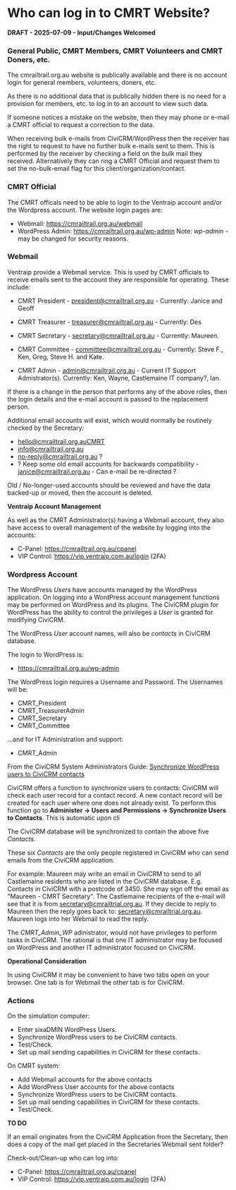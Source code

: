# Who can log in to CMRT Website?

**DRAFT - 2025-07-09 - Input/Changes Welcomed**

### General Public, CMRT Members, CMRT Volunteers and CMRT Doners, etc.

The cmrailtrail.org.au website is publically available and there is no account login for general members, volunteers, doners, etc. 

As there is no additional data that is publically hidden there is no need for a provision for members, etc. to log in to an account to view such data. 

If someone notices a mistake on the website, then they may phone or e-mail a CMRT official to request a correction to the data.

When receiving bulk e-mails from CiviCRM/WordPress then the receiver has the right to request to have no further bulk e-mails sent to them. This is performed by the receiver by checking a field on the bulk mail they received. Alternatively they can ring a CMRT Official and request them to set the no-bulk-email flag for this client/organization/contact.

### CMRT Official

The CMRT officals need to be able to login to the Ventraip account and/or the Wordpress account. The website login pages are:

* Webmail: https://cmrailtrail.org.au/webmail
* WordPress Admin: https://cmrailtrail.org.au/wp-admin  Note: *wp-admin* - may be changed for security reasons.


### Webmail

Ventraip provide a Webmail service. This is used by CMRT officials to receive emails sent to the account they are responsible for operating. These include:

* CMRT President - president@cmrailtrail.org.au - Currently: Janice and Geoff
* CMRT Treasurer - treasurer@cmrailtrail.org.au - Currently: Des
* CMRT Secretary - secretary@cmrailtrail.org.au - Currently: Maureen.
* CMRT Committee - committee@cmrailtrail.org.au - Currently: Steve F., Ken, Greg, Steve H. and Kate.

* CMRT Admin - admin@cmrailtrail.org.au - Current IT Support Admistrator(s). Currently: Ken, Wayne, Castlemaine IT company?, Ian.
  
If there is a change in the person that performs any of the above roles, then the login details and the e-mail account is passed to the replacement person.

Additional email accounts will exist, which would normally be routinely checked by the Secretary:

* hello@cmrailtrail.org.auCMRT
* info@cmrailtrail.org.au
* no-reply@cmrailtrail.org.au ?
* ? Keep some old email accounts for backwards compatibility - janice@cmrailtrail.org.au - Can e-mail be re-directed ? 

Old / No-longer-used accounts should be reviewed and have the data backed-up or moved, then the account is deleted.

**Ventraip Account Management**

As well as the CMRT Administrator(s) having a Webmail account, they also have access to overall management of the website by logging into the accounts:

* C-Panel: https://cmrailtrail.org.au/cpanel
* VIP Control: https://vip.ventraip.com.au/login (2FA)
  
### Wordpress Account

The WordPress *Users* have accounts managed by the WordPress application. On logging into a WordPress account management functions may be performed on WordPress and its plugins. The CiviCRM plugin for WordPress has the ability to control the privileges a *User* is granted for modifying CiviCRM. 

The WordPress *User* account names, will also be *contacts* in CiviCRM database.

The login to WordPress is:

* https://cmrailtrail.org.au/wp-admin

The WordPress login requires a Username and Password. The Usernames will be:

* CMRT_President
* CMRT_TreasurerAdmin
* CMRT_Secretary
* CMRT_Committee

...and for IT Administration and support:

* CMRT_Admin

From the CiviCRM System Administrators Guide:
[Synchronize WordPress users to CiviCRM contacts](https://docs.civicrm.org/sysadmin/en/latest/integration/wordpress/#synchronize-wordpress-users-to-civicrm-contacts)

CiviCRM offers a function to synchronize users to contacts: CiviCRM will check each user record for a contact record. A new contact record will be created for each user where one does not already exist. To perform this function go to **Administer -> Users and Permissions -> Synchronize Users to Contacts**. This is automatic upon cli

The CiviCRM database will be synchronized to contain the above five *Contacts*.

These six *Contacts* are the only people registered in CiviCRM who can send emails from the CiviCRM application. 

For example: Maureen may write an email in CiviCRM to send to all Castlemaine residents who are listed in the CiviCRM database. E.g. Contacts in CiviCRM with a postcode of 3450. She may sign off the email as "Maureen - CMRT Secretary".  The Castlemaine recipients of the e-mail will see that it is from secretary@cmrailtrial.org.au. If they decide to reply to Maureen then the reply goes back to: secretary@cmrailtrial.org.au. Maureen logs into her Webmail to read the reply.

The *CMRT_Admin_WP* adinistrator, would not have privileges to perform tasks in CiviCRM. The rational is that one IT administrator may be focused on WordPress and another IT administrator focused on CiviCRM.

**Operational Consideration**

In using CiviCRM it may be convenient to have two tabs open on your browser. One tab is for Webmail the other tab is for CiviCRM. 

### Actions 

On the simulation computer:

* Enter sixaDMIN WordPress Users.
* Synchronize WordPress users to be CiviCRM contacts.
* Test/Check.
* Set up mail sending capabilities in CiviCRM for these contacts.

On CMRT system:
* Add Webmail accounts for the above contacts
* Add WordPress User accounts for the above contacts
* Synchronize WordPress users to be CiviCRM contacts.
* Set up mail sending capabilities in CiviCRM for these contacts.
* Test/Check. 

**TO DO**

If an email originates from the CiviCRM Application from the Secretary, then does a copy of the mail get placed in the Secretaries Webmail sent folder?

Check-out/Clean-up who can log into:

* C-Panel: https://cmrailtrail.org.au/cpanel
* VIP Control: https://vip.ventraip.com.au/login (2FA)

